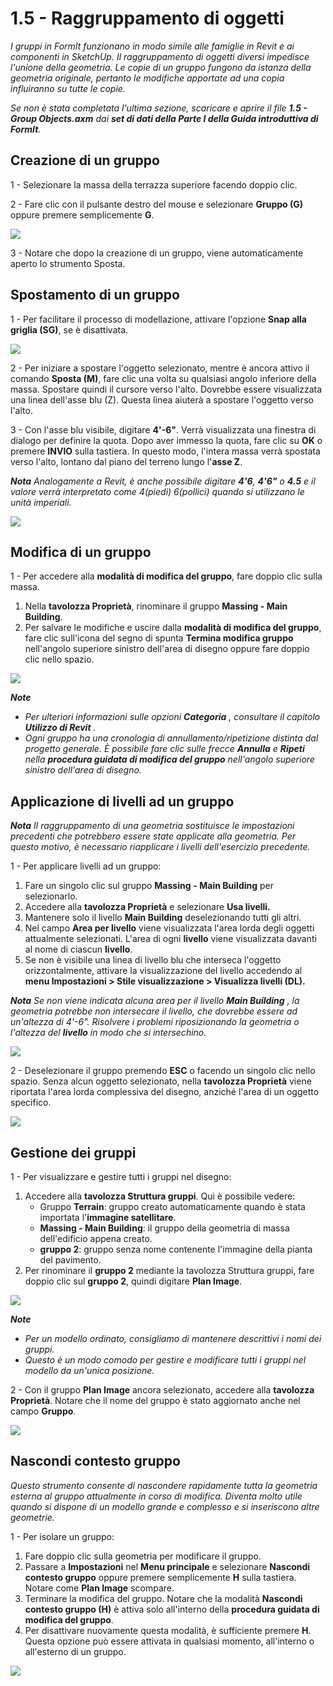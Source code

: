 # 1.5 - Raggruppamento di oggetti

_I gruppi in FormIt funzionano in modo simile alle famiglie in Revit e ai componenti in SketchUp. Il raggruppamento di oggetti diversi impedisce l'unione della geometria. Le copie di un gruppo fungono da istanza della geometria originale, pertanto le modifiche apportate ad una copia influiranno su tutte le copie._

_Se non è stata completata l'ultima sezione, scaricare e aprire il file_ _**1.5 - Group Objects.axm**_ _dai_ _**set di dati della Parte I della Guida introduttiva di FormIt**._

## **Creazione di un gruppo**

1 - Selezionare la massa della terrazza superiore facendo doppio clic.

2 - Fare clic con il pulsante destro del mouse e selezionare **Gruppo (G)** oppure premere semplicemente **G**.

![](<../../.gitbook/assets/0 (1).jpeg>)

3 - Notare che dopo la creazione di un gruppo, viene automaticamente aperto lo strumento Sposta.

## **Spostamento di un gruppo**

1 - Per facilitare il processo di modellazione, attivare l'opzione **Snap alla griglia (SG)**, se è disattivata.

![](<../../.gitbook/assets/1 (14).png>)

2 - Per iniziare a spostare l'oggetto selezionato, mentre è ancora attivo il comando **Sposta (M)**, fare clic una volta su qualsiasi angolo inferiore della massa. Spostare quindi il cursore verso l'alto. Dovrebbe essere visualizzata una linea dell'asse blu (Z). Questa linea aiuterà a spostare l'oggetto verso l'alto.

3 - Con l'asse blu visibile, digitare **4'-6"**. Verrà visualizzata una finestra di dialogo per definire la quota. Dopo aver immesso la quota, fare clic su **OK** o premere **INVIO** sulla tastiera. In questo modo, l'intera massa verrà spostata verso l'alto, lontano dal piano del terreno lungo l'**asse Z**.

_**Nota**_ _Analogamente a Revit, è anche possibile digitare_ _**4'6**,_ _**4'6"**_ _o_ _**4.5** e il valore verrà interpretato come 4(piedi) 6(pollici) quando si utilizzano le unità imperiali._

![](<../../.gitbook/assets/2 (2).png>)

## **Modifica di un gruppo**

1 - Per accedere alla **modalità di modifica del gruppo**, fare doppio clic sulla massa.

1. Nella **tavolozza Proprietà**, rinominare il gruppo **Massing - Main Building**.
2. Per salvare le modifiche e uscire dalla **modalità di modifica del gruppo**, fare clic sull'icona del segno di spunta **Termina modifica gruppo** nell'angolo superiore sinistro dell'area di disegno oppure fare doppio clic nello spazio.

![](<../../.gitbook/assets/3 (12) (1).png>)

_**Note**_

* _Per ulteriori informazioni sulle opzioni_ _**Categoria**_ _, consultare il capitolo_ _**Utilizzo di Revit**_ _._‌
* _Ogni gruppo ha una cronologia di annullamento/ripetizione distinta dal progetto generale. È possibile fare clic sulle frecce_ _**Annulla**_ _e_ _**Ripeti**_ _nella_ _**procedura guidata di modifica del gruppo**_ _nell'angolo superiore sinistro dell'area di disegno._

## **Applicazione di livelli ad un gruppo**

_**Nota**_ _Il raggruppamento di una geometria sostituisce le impostazioni precedenti che potrebbero essere state applicate alla geometria. Per questo motivo, è necessario riapplicare i livelli dell'esercizio precedente._

1 - Per applicare livelli ad un gruppo:

1. Fare un singolo clic sul gruppo **Massing** **- Main Building** per selezionarlo.
2. Accedere alla **tavolozza Proprietà** e selezionare **Usa livelli.**
3. Mantenere solo il livello **Main Building** deselezionando tutti gli altri.
4. Nel campo **Area per livello** viene visualizzata l'area lorda degli oggetti attualmente selezionati. L'area di ogni **livello** viene visualizzata davanti al nome di ciascun **livello**.
5. Se non è visibile una linea di livello blu che interseca l'oggetto orizzontalmente, attivare la visualizzazione del livello accedendo al **menu Impostazioni > Stile visualizzazione > Visualizza livelli (DL).**

_**Nota** Se non viene indicata alcuna area per il livello_ _**Main Building**_ _, la geometria potrebbe non intersecare il livello, che dovrebbe essere ad un'altezza di 4'-6". Risolvere i problemi riposizionando la geometria o l'altezza del_ _**livello**_ _in modo che si intersechino._

![](../../.gitbook/assets/levels-to-groups.png)

2 - Deselezionare il gruppo premendo **ESC** o facendo un singolo clic nello spazio. Senza alcun oggetto selezionato, nella **tavolozza Proprietà** viene riportata l'area lorda complessiva del disegno, anziché l'area di un oggetto specifico.

![](<../../.gitbook/assets/5 (15).png>)

## **Gestione dei gruppi**

1 - Per visualizzare e gestire tutti i gruppi nel disegno:

1. Accedere alla **tavolozza Struttura gruppi**. Qui è possibile vedere:
   * Gruppo **Terrain**: gruppo creato automaticamente quando è stata importata l'**immagine satellitare**.
   * **Massing - Main Building**: il gruppo della geometria di massa dell'edificio appena creato.
   * **gruppo 2**: gruppo senza nome contenente l'immagine della pianta del pavimento.
2. Per rinominare il **gruppo 2** mediante la tavolozza Struttura gruppi, fare doppio clic sul **gruppo 2**, quindi digitare **Plan Image**.

![](<../../.gitbook/assets/6 (4).png>)

_**Note**_

* _Per un modello ordinato, consigliamo di mantenere descrittivi i nomi dei gruppi._
* _Questo è un modo comodo per gestire e modificare tutti i gruppi nel modello da un'unica posizione._

2 - Con il gruppo **Plan Image** ancora selezionato, accedere alla **tavolozza Proprietà**. Notare che il nome del gruppo è stato aggiornato anche nel campo **Gruppo**.

![](<../../.gitbook/assets/7 (11).png>)

## **Nascondi contesto gruppo**

_Questo strumento consente di nascondere rapidamente tutta la geometria esterna al gruppo attualmente in corso di modifica. Diventa molto utile quando si dispone di un modello grande e complesso e si inseriscono altre geometrie._

1 - Per isolare un gruppo:

1. Fare doppio clic sulla geometria per modificare il gruppo.
2. Passare a **Impostazioni** nel **Menu principale** e selezionare **Nascondi contesto gruppo** oppure premere semplicemente **H** sulla tastiera. Notare come **Plan Image** scompare.
3. Terminare la modifica del gruppo. Notare che la modalità **Nascondi contesto gruppo (H)** è attiva solo all'interno della **procedura guidata di modifica del gruppo**.
4. Per disattivare nuovamente questa modalità, è sufficiente premere **H**. Questa opzione può essere attivata in qualsiasi momento, all'interno o all'esterno di un gruppo.

![](<../../.gitbook/assets/8 (5).png>)
